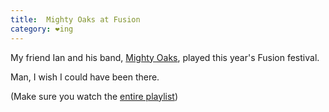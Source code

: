 ```yaml
---
title:  Mighty Oaks at Fusion
category: ❤ing
---
```


My friend Ian and his band, [Mighty Oaks][mighty_oaks], played this
year's Fusion festival.

Man, I wish I could have been there.

<div class="embed" data-url="http://youtube.com/watch?v=r11V1zY47RY&feature=view_all&list=PL01AEF389F609A4A5">

</div>

(Make sure you watch the [entire playlist][playlist])

[mighty_oaks]: http://mightyoaksmusic.com
[playlist]:    http://www.youtube.com/playlist?list=PL01AEF389F609A4A5
